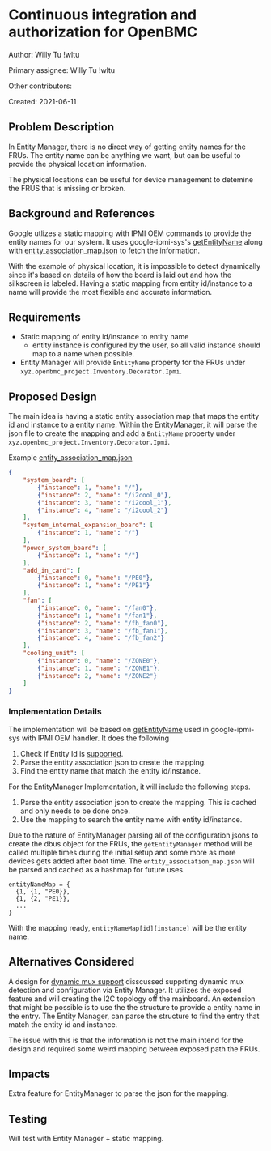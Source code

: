 # Continuous integration and authorization for OpenBMC

Author:
  Willy Tu !wltu

Primary assignee:
  Willy Tu !wltu

Other contributors:

Created:
  2021-06-11

## Problem Description

In Entity Manager, there is no direct way of getting entity names for the FRUs.
The entity name can be anything we want, but can be useful to provide the
physical location information.

The physical locations can be useful for device management to detemine the FRUS
that is missing or broken.

## Background and References

Google utlizes a static mapping with IPMI OEM commands to provide the entity
names for our system. It uses google-ipmi-sys's [getEntityName][2] along with
[entity_association_map.json][1] to fetch the information.

With the example of physical location, it is impossible to detect dynamically
since it's based on details of how the board is laid out and how the silkscreen
is labeled. Having a static mapping from entity id/instance to a name will
provide the most flexible and accurate information.

## Requirements
- Static mapping of entity id/instance to entity name
  - entity instance is configured by the user, so all valid instance should map
  to a name when possible.
- Entity Manager will provide `EntityName` property for the FRUs under
`xyz.openbmc_project.Inventory.Decorator.Ipmi`.

## Proposed Design

The main idea is having a static entity association map that maps the entity id
and instance to a entity name. Within the EntityManager, it will parse the json
file to create the mapping and add a `EntityName` property under
`xyz.openbmc_project.Inventory.Decorator.Ipmi`.

Example [entity_association_map.json][1]
```json
{
    "system_board": [
        {"instance": 1, "name": "/"},
        {"instance": 2, "name": "/i2cool_0"},
        {"instance": 3, "name": "/i2cool_1"},
        {"instance": 4, "name": "/i2cool_2"}
    ],
    "system_internal_expansion_board": [
        {"instance": 1, "name": "/"}
    ],
    "power_system_board": [
        {"instance": 1, "name": "/"}
    ],
    "add_in_card": [
        {"instance": 0, "name": "/PE0"},
        {"instance": 1, "name": "/PE1"}
    ],
    "fan": [
        {"instance": 0, "name": "/fan0"},
        {"instance": 1, "name": "/fan1"},
        {"instance": 2, "name": "/fb_fan0"},
        {"instance": 3, "name": "/fb_fan1"},
        {"instance": 4, "name": "/fb_fan2"}
    ],
    "cooling_unit": [
        {"instance": 0, "name": "/ZONE0"},
        {"instance": 1, "name": "/ZONE1"},
        {"instance": 2, "name": "/ZONE2"}
    ]
}
```

### Implementation Details

The implementation will be based on [getEntityName][2] used in google-ipmi-sys
with IPMI OEM handler. It does the following
1. Check if Entity Id is [supported][3].
2. Parse the entity association json to create the mapping.
3. Find the entity name that match the entity id/instance.

For the EntityManager Implementation, it will include the following steps.
1. Parse the entity association json to create the mapping. This is cached and
only needs to be done once.
2. Use the mapping to search the entity name with entity id/instance.

Due to the nature of EntityManager parsing all of the configuration jsons to
create the dbus object for the FRUs, the `getEntityManager` method will be
called multiple times during the initial setup and some more as more devices
gets added after boot time. The `entity_association_map.json` will be parsed and
cached as a hashmap for future uses.

```
entityNameMap = {
  {1, {1, "PE0}},
  {1, {2, "PE1}},
  ...
}
```

With the mapping ready, `entityNameMap[id][instance]` will be the entity name.

## Alternatives Considered

A design for [dynamic mux support][4] disscussed supprting
dynamic mux detection and configuration via Entity Manager. It
utilizes the exposed feature and will creating the I2C topology
off the mainboard. An extension that might be possible is to use
the the structure to provide a entity name in the entry. The
Entity Manager, can parse the structure to find the entry that
match the entity id and instance.

The issue with this is that the information is not the main intend for the
design and required some weird mapping between exposed path the FRUs.

## Impacts

Extra feature for EntityManager to parse the json for the mapping.

## Testing

Will test with Entity Manager + static mapping.


[1]: https://github.com/openbmc/openbmc/blob/897b1454ff3be7d07d1a7057f4a23c0944aa7e87/meta-quanta/meta-gbs/recipes-gbs/gbs-ipmi-entity-association-map/gbs-ipmi-entity-association-map.bb
[2]: https://github.com/openbmc/google-ipmi-sys/blob/3b1b427c1fa4bcddcab1fc003410e5fa5d7a8334/handler.cpp#L235-L268
[3]: https://github.com/openbmc/google-ipmi-sys/blob/3b1b427c1fa4bcddcab1fc003410e5fa5d7a8334/handler_impl.hpp#L45-L58
[4]: https://gerrit.openbmc-project.xyz/c/openbmc/entity-manager/+/42971/
